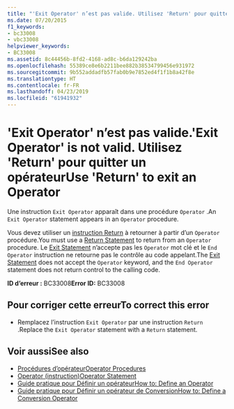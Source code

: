 ```yaml
---
title: "'Exit Operator' n’est pas valide. Utilisez 'Return' pour quitter un opérateur"
ms.date: 07/20/2015
f1_keywords:
- bc33008
- vbc33008
helpviewer_keywords:
- BC33008
ms.assetid: 8c44456b-8fd2-4168-ad8c-b6da129242ba
ms.openlocfilehash: 55389ce8e6b2211bee882b38534799456e931972
ms.sourcegitcommit: 9b552addadfb57fab0b9e7852ed4f1f1b8a42f8e
ms.translationtype: HT
ms.contentlocale: fr-FR
ms.lasthandoff: 04/23/2019
ms.locfileid: "61941932"
---
```

# <a name="exit-operator-is-not-valid-use-return-to-exit-an-operator"></a><span data-ttu-id="d5e44-103">'Exit Operator' n’est pas valide.</span><span class="sxs-lookup"><span data-stu-id="d5e44-103">'Exit Operator' is not valid.</span></span> <span data-ttu-id="d5e44-104">Utilisez 'Return' pour quitter un opérateur</span><span class="sxs-lookup"><span data-stu-id="d5e44-104">Use 'Return' to exit an Operator</span></span>
<span data-ttu-id="d5e44-105">Une instruction `Exit Operator` apparaît dans une procédure `Operator` .</span><span class="sxs-lookup"><span data-stu-id="d5e44-105">An `Exit Operator` statement appears in an `Operator` procedure.</span></span>  
  
 <span data-ttu-id="d5e44-106">Vous devez utiliser un [instruction Return](../../visual-basic/language-reference/statements/return-statement.md) à retourner à partir d’un `Operator` procédure.</span><span class="sxs-lookup"><span data-stu-id="d5e44-106">You must use a [Return Statement](../../visual-basic/language-reference/statements/return-statement.md) to return from an `Operator` procedure.</span></span> <span data-ttu-id="d5e44-107">Le [Exit Statement](../../visual-basic/language-reference/statements/exit-statement.md) n’accepte pas les `Operator` mot clé et le `End Operator` instruction ne retourne pas le contrôle au code appelant.</span><span class="sxs-lookup"><span data-stu-id="d5e44-107">The [Exit Statement](../../visual-basic/language-reference/statements/exit-statement.md) does not accept the `Operator` keyword, and the `End Operator` statement does not return control to the calling code.</span></span>  
  
 <span data-ttu-id="d5e44-108">**ID d’erreur :** BC33008</span><span class="sxs-lookup"><span data-stu-id="d5e44-108">**Error ID:** BC33008</span></span>  
  
## <a name="to-correct-this-error"></a><span data-ttu-id="d5e44-109">Pour corriger cette erreur</span><span class="sxs-lookup"><span data-stu-id="d5e44-109">To correct this error</span></span>  
  
- <span data-ttu-id="d5e44-110">Remplacez l’instruction `Exit Operator` par une instruction `Return` .</span><span class="sxs-lookup"><span data-stu-id="d5e44-110">Replace the `Exit Operator` statement with a `Return` statement.</span></span>  
  
## <a name="see-also"></a><span data-ttu-id="d5e44-111">Voir aussi</span><span class="sxs-lookup"><span data-stu-id="d5e44-111">See also</span></span>

- [<span data-ttu-id="d5e44-112">Procédures d’opérateur</span><span class="sxs-lookup"><span data-stu-id="d5e44-112">Operator Procedures</span></span>](../../visual-basic/programming-guide/language-features/procedures/operator-procedures.md)
- [<span data-ttu-id="d5e44-113">Operator (instruction)</span><span class="sxs-lookup"><span data-stu-id="d5e44-113">Operator Statement</span></span>](../../visual-basic/language-reference/statements/operator-statement.md)
- [<span data-ttu-id="d5e44-114">Guide pratique pour Définir un opérateur</span><span class="sxs-lookup"><span data-stu-id="d5e44-114">How to: Define an Operator</span></span>](../../visual-basic/programming-guide/language-features/procedures/how-to-define-an-operator.md)
- [<span data-ttu-id="d5e44-115">Guide pratique pour Définir un opérateur de Conversion</span><span class="sxs-lookup"><span data-stu-id="d5e44-115">How to: Define a Conversion Operator</span></span>](../../visual-basic/programming-guide/language-features/procedures/how-to-define-a-conversion-operator.md)
